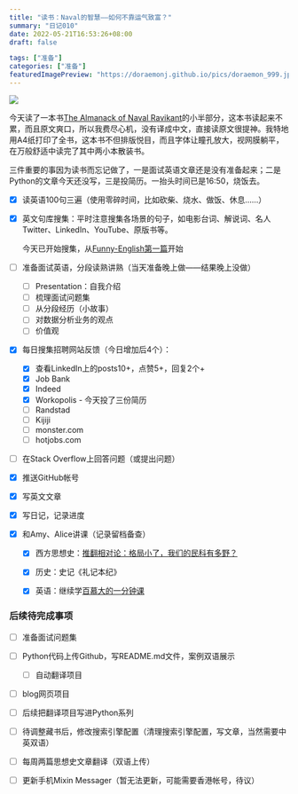 ```yaml
---
title: "读书：Naval的智慧——如何不靠运气致富？"
summary: "日记010"
date: 2022-05-21T16:53:26+08:00
draft: false

tags: ["准备"]
categories: ["准备"]
featuredImagePreview: "https://doraemonj.github.io/pics/doraemon_999.jpeg"
---
```


![](https://doraemonj.github.io/docs/b15_the_almanack_of_naval_ravikant_final/naval_ravikant.jpeg)

今天读了一本书[The Almanack of Naval Ravikant](https://doraemonj.github.io/docs/b15_the_almanack_of_naval_ravikant_final/The-Almanack-of-Naval-Ravikant_Final.pdf)的小半部分，这本书读起来不累，而且原文爽口，所以我费尽心机，没有译成中文，直接读原文很提神。我特地用A4纸打印了全书，这本书不但排版悦目，而且字体让瞳孔放大，视网膜躺平，在万般舒适中读完了其中两小本散装书。

三件重要的事因为读书而忘记做了，一是面试英语文章还是没有准备起来；二是Python的文章今天还没写，三是投简历。一抬头时间已是16:50，烧饭去。

-   [x] 读英语100句三遍（使用零碎时间，比如砍柴、烧水、做饭、休息……）

-   [x] 英文句库搜集：平时注意搜集各场景的句子，如电影台词、解说词、名人Twitter、LinkedIn、YouTube、原版书等。

    今天已开始搜集，从[Funny-English第一篇](https://doraemonj.github.io/zh-cn/funny_english_001/)开始

-   [ ] 准备面试英语，分段读熟讲熟（当天准备晚上做——结果晚上没做）

    -   [ ] Presentation：自我介绍
    -   [ ] 梳理面试问题集
    -   [ ] 从分段经历（小故事）
    -   [ ] 对数据分析业务的观点
    -   [ ] 价值观

-   [x] 每日搜集招聘网站反馈（今日增加后4个）：

    -   [x] 查看LinkedIn上的posts10+，点赞5+，回复2个+
    -   [x] Job Bank
    -   [x] Indeed
    -   [x] Workopolis - 今天投了三份简历
    -   [ ] Randstad
    -   [ ] Kijiji
    -   [ ] monster.com
    -   [ ] hotjobs.com

-   [ ] 在Stack Overflow上回答问题（或提出问题）

-   [x] 推送GitHub帐号

-   [x] 写英文文章

-   [x] 写日记，记录进度

-   [x] 和Amy、Alice讲课（记录留档备查）

    -   [x] 西方思想史：[推翻相对论：格局小了，我们的民科有多野？](https://www.ixigua.com/6976943154519867911?logTag=c85236ef44145d010026)

    -   [x] 历史：史记《礼记本纪》

    -   [x] 英语：继续学[百慕大的一分钟课](https://www.bilibili.com/video/BV1KR4y1P7ga/)


### 后续待完成事项

-   [ ] 准备面试问题集
-   [ ] Python代码上传Github，写README.md文件，案例双语展示

    -   [ ] 自动翻译项目
-   [ ] blog网页项目
-   [ ] 后续把翻译项目写进Python系列

-   [ ] 待调整藏书后，修改搜索引擎配置（清理搜索引擎配置，写文章，当然需要中英双语）
-   [ ] 每周两篇思想史文章翻译（双语上传）

-   [ ] 更新手机Mixin Messager（暂无法更新，可能需要香港帐号，待议）
